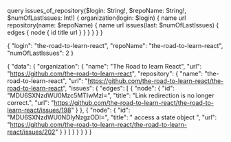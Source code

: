 query issues_of_repository($login: String!, $repoName: String!, $numOfLastIssues: Int!) {
  organization(login: $login) {
    name
    url
    repository(name: $repoName) {
      name
      url
      issues(last: $numOfLastIssues) {
        edges {
          node {
            id
            title
            url
          }
        }
      }
    }
  }
}

{ 
  "login": "the-road-to-learn-react",
  "repoName": "the-road-to-learn-react",
  "numOfLastIssues": 2
}


{
  "data": {
    "organization": {
      "name": "The Road to learn React",
      "url": "https://github.com/the-road-to-learn-react",
      "repository": {
        "name": "the-road-to-learn-react",
        "url": "https://github.com/the-road-to-learn-react/the-road-to-learn-react",
        "issues": {
          "edges": [
            {
              "node": {
                "id": "MDU6SXNzdWU0Mzc5MTIwMzI=",
                "title": "Link redirection is no longer correct.",
                "url": "https://github.com/the-road-to-learn-react/the-road-to-learn-react/issues/198"
              }
            },
            {
              "node": {
                "id": "MDU6SXNzdWU0NDIyNzgzODI=",
                "title": " access a state object ",
                "url": "https://github.com/the-road-to-learn-react/the-road-to-learn-react/issues/202"
              }
            }
          ]
        }
      }
    }
  }
}